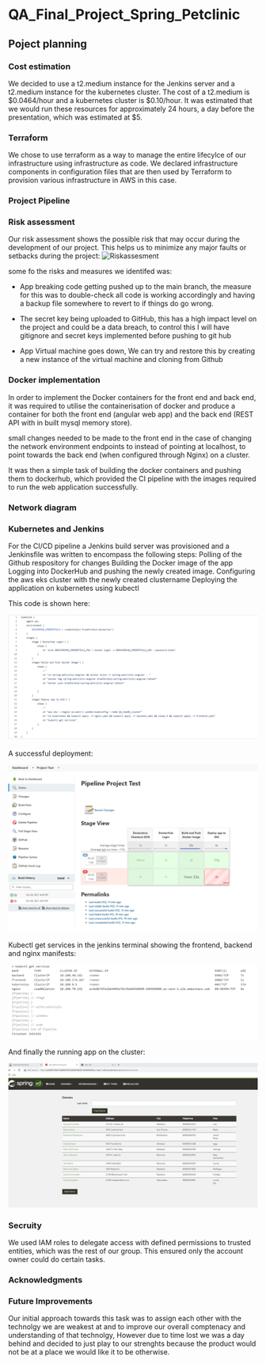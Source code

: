 # QA_Final_Project_Spring_Petclinic

## Poject planning 


### Cost estimation
We decided to use a t2.medium instance for the Jenkins server and a t2.medium instance for the kubernetes cluster. The cost of a t2.medium is $0.0464/hour and a kubernetes cluster is $0.10/hour. It was estimated that we would run these resources for approximately 24 hours, a day before the presentation, which was estimated at $5.
### Terraform
We chose to use terraform as a way to manage the entire lifecylce of our infrastructure using infrastructure as code. We declared infrastructure components in configuration files that are then used by Terraform to provision various infrastructure in AWS in this case. 


###  Project Pipeline

### Risk assessment 
Our risk assessment shows the possible risk that may occur during the development of our project. This helps us to minimize any major faults or setbacks during the project:
![Riskassesment](https://user-images.githubusercontent.com/55898620/139305877-a2e76366-a032-4304-ac16-ec574ece55ef.png)


some fo the risks and measures we identifed was:

* App breaking code getting pushed up to the main branch, the measure for this was to double-check all code is working accordingly and having a backup file somewhere to revert to if things do go wrong.

* The secret key being uploaded to GitHub, this has a high impact level on the project and could be a data breach, to control this I will have gitignore and secret keys implemented before pushing to git hub

* App Virtual machine goes down, We can try and restore this by creating a new instance of the virtual machine and cloning from Github

### Docker implementation
In order to implement the Docker containers for the front end and back end, it was required to utilise the containerisation of docker and produce a container for both the front end (angular web app) and the back end (REST API with in built mysql memory store).

small changes needed to be made to the front end in the case of changing the network environment endpoints to instead of pointing at localhost, to point towards the back end (when configured through Nginx) on a cluster.

It was then a simple task of building the docker containers and pushing them to dockerhub, which provided the CI pipeline with the images required to run the web application successfully.

### Network diagram 

###  Kubernetes and Jenkins 
For the CI/CD pipeline a Jenkins build server was provisioned and a Jenkinsfile was written to encompass the following steps:
Polling of the Github respository for changes
Building the Docker image of the app
Logging into DockerHub and pushing the newly created image.
Configuring the aws eks cluster with the newly created clustername
Deploying the application on kubernetes using kubectl

This code is shown here:

![deploy](https://github.com/msa03/QA_Final_Project_Spring_Petclinic/blob/f5b4aec74335db56e9842d655f570a9affc14ad3/Doc_images/Jenkinsfile.png)

A successful deployment:

![deployment](https://github.com/msa03/QA_Final_Project_Spring_Petclinic/blob/f5b4aec74335db56e9842d655f570a9affc14ad3/Doc_images/jenkins.png)

Kubectl get services in the jenkins terminal showing the frontend, backend and nginx manifests:

![kubectl](https://github.com/msa03/QA_Final_Project_Spring_Petclinic/blob/f5b4aec74335db56e9842d655f570a9affc14ad3/Doc_images/kubectl.png)

And finally the running app on the cluster:

![app](https://github.com/msa03/QA_Final_Project_Spring_Petclinic/blob/f5b4aec74335db56e9842d655f570a9affc14ad3/Doc_images/Working%20App.png)

### Secruity
We used IAM roles to delegate access with defined permissions to trusted entities, which was the rest of our group. This ensured only the account owner could do certain tasks.

###  Acknowledgments

###  Future Improvements 
Our initial approach towards this task was to assign each other with the technolgy we are weakest at and  to improve our overall comptenacy and understanding of that technolgy, However due to time lost we was  a day behind and decided to just play to our strenghts because the product would not be at a place we would like it to be otherwise.
